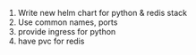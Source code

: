 1. Write new helm chart for python & redis stack 
2. Use common names, ports
3. provide ingress for python
4. have pvc for redis